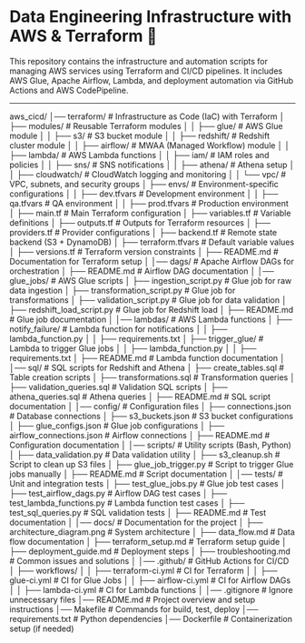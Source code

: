 # Data Engineering Infrastructure with AWS & Terraform 🚀

This repository contains the infrastructure and automation scripts for managing AWS services using Terraform and CI/CD pipelines. It includes AWS Glue, Apache Airflow, Lambda, and deployment automation via GitHub Actions and AWS CodePipeline.

---
aws_cicd/
│── terraform/                     # Infrastructure as Code (IaC) with Terraform
│   ├── modules/                    # Reusable Terraform modules
│   │   ├── glue/                    # AWS Glue module
│   │   ├── s3/                      # S3 bucket module
│   │   ├── redshift/                # Redshift cluster module
│   │   ├── airflow/                 # MWAA (Managed Workflow) module
│   │   ├── lambda/                  # AWS Lambda functions
│   │   ├── iam/                     # IAM roles and policies
│   │   ├── sns/                     # SNS notifications
│   │   ├── athena/                  # Athena setup
│   │   ├── cloudwatch/              # CloudWatch logging and monitoring
│   │   └── vpc/                     # VPC, subnets, and security groups
│   ├── envs/                        # Environment-specific configurations
│   │   ├── dev.tfvars               # Development environment
│   │   ├── qa.tfvars                # QA environment
│   │   ├── prod.tfvars              # Production environment
│   ├── main.tf                      # Main Terraform configuration
│   ├── variables.tf                 # Variable definitions
│   ├── outputs.tf                   # Outputs for Terraform resources
│   ├── providers.tf                 # Provider configurations
│   ├── backend.tf                    # Remote state backend (S3 + DynamoDB)
│   ├── terraform.tfvars             # Default variable values
│   ├── versions.tf                  # Terraform version constraints
│   ├── README.md                     # Documentation for Terraform setup
│
│── dags/                            # Apache Airflow DAGs for orchestration
│   ├── README.md                     # Airflow DAG documentation
│
│── glue_jobs/                        # AWS Glue scripts
│   ├── ingestion_script.py            # Glue job for raw data ingestion
│   ├── transformation_script.py       # Glue job for transformations
│   ├── validation_script.py           # Glue job for data validation
│   ├── redshift_load_script.py        # Glue job for Redshift load
│   ├── README.md                      # Glue job documentation
│
│── lambdas/                          # AWS Lambda functions
│   ├── notify_failure/                # Lambda function for notifications
│   │   ├── lambda_function.py
│   │   ├── requirements.txt
│   ├── trigger_glue/                  # Lambda to trigger Glue jobs
│   │   ├── lambda_function.py
│   │   ├── requirements.txt
│   ├── README.md                      # Lambda function documentation
│
│── sql/                              # SQL scripts for Redshift and Athena
│   ├── create_tables.sql              # Table creation scripts
│   ├── transformations.sql            # Transformation queries
│   ├── validation_queries.sql         # Validation SQL scripts
│   ├── athena_queries.sql             # Athena queries
│   ├── README.md                      # SQL script documentation
│
│── config/                           # Configuration files
│   ├── connections.json               # Database connections
│   ├── s3_buckets.json                # S3 bucket configurations
│   ├── glue_configs.json              # Glue job configurations
│   ├── airflow_connections.json       # Airflow connections
│   ├── README.md                      # Configuration documentation
│
│── scripts/                          # Utility scripts (Bash, Python)
│   ├── data_validation.py             # Data validation utility
│   ├── s3_cleanup.sh                  # Script to clean up S3 files
│   ├── glue_job_trigger.py            # Script to trigger Glue jobs manually
│   ├── README.md                      # Script documentation
│
│── tests/                            # Unit and integration tests
│   ├── test_glue_jobs.py              # Glue job test cases
│   ├── test_airflow_dags.py           # Airflow DAG test cases
│   ├── test_lambda_functions.py       # Lambda function test cases
│   ├── test_sql_queries.py            # SQL validation tests
│   ├── README.md                      # Test documentation
│
│── docs/                             # Documentation for the project
│   ├── architecture_diagram.png       # System architecture
│   ├── data_flow.md                   # Data flow documentation
│   ├── terraform_setup.md             # Terraform setup guide
│   ├── deployment_guide.md            # Deployment steps
│   ├── troubleshooting.md              # Common issues and solutions
│
│── .github/                           # GitHub Actions for CI/CD
│   ├── workflows/
│   │   ├── terraform-ci.yml            # CI for Terraform
│   │   ├── glue-ci.yml                 # CI for Glue Jobs
│   │   ├── airflow-ci.yml              # CI for Airflow DAGs
│   │   ├── lambda-ci.yml               # CI for Lambda functions
│
│── .gitignore                         # Ignore unnecessary files
│── README.md                          # Project overview and setup instructions
│── Makefile                           # Commands for build, test, deploy
│── requirements.txt                    # Python dependencies
│── Dockerfile                          # Containerization setup (if needed)
